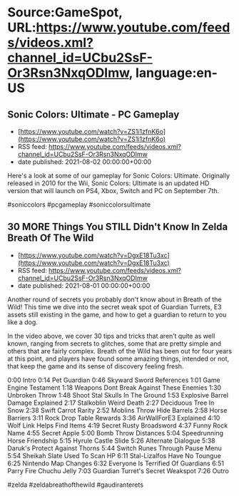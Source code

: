 # Source:GameSpot, URL:https://www.youtube.com/feeds/videos.xml?channel_id=UCbu2SsF-Or3Rsn3NxqODImw, language:en-US

## Sonic Colors: Ultimate - PC Gameplay
 - [https://www.youtube.com/watch?v=ZS1i1zfnK6o](https://www.youtube.com/watch?v=ZS1i1zfnK6o)
 - RSS feed: https://www.youtube.com/feeds/videos.xml?channel_id=UCbu2SsF-Or3Rsn3NxqODImw
 - date published: 2021-08-02 00:00:00+00:00

Here's a look at some of our gameplay for Sonic Colors: Ultimate. Originally released in 2010 for the Wii, Sonic Colors: Ultimate is an updated HD version that will launch on PS4, Xbox, Switch and PC on September 7th.

#soniccolors #pcgameplay #soniccolorsultimate

## 30 MORE Things You STILL Didn't Know In Zelda Breath Of The Wild
 - [https://www.youtube.com/watch?v=DgxE18Tu3xc](https://www.youtube.com/watch?v=DgxE18Tu3xc)
 - RSS feed: https://www.youtube.com/feeds/videos.xml?channel_id=UCbu2SsF-Or3Rsn3NxqODImw
 - date published: 2021-08-01 00:00:00+00:00

Another round of secrets you probably don't know about in Breath of the Wild! This time we dive into the secret weak spot of Guardian Turrets, E3 assets still existing in the game, and how to get a guardian to return to you like a dog.

In the video above, we cover 30 tips and tricks that aren’t quite as well known, ranging from secrets to glitches, some that are pretty simple and others that are fairly complex. Breath of the Wild has been out for four years at this point, and players have found some amazing things, intended or not, that keep the game and its sense of discovery feeling fresh.

0:00 Intro
0:14 Pet Guardian
0:46 Skyward Sword References
1:01 Game Engine Testament
1:18 Weapons Dont Break Against These Enemies
1:30 Unbroken Throw
1:48 Shoot Stal Skulls In The Ground
1:53 Explosive Barrel Damage Explained
2:17 Stalkoblin Weird Death
2:27 Deciduous Tree In Snow
2:38 Swift Carrot Rarity
2:52 Moblins Throw Hide Barrels
2:58 Horse Barriers
3:11 Rock Drop Table Rewards
3:36 AirWallForE3 Explained
4:10 Wolf Link Helps Find Items
4:19 Secret Rusty Broadsword
4:37 Funny Rock Name
4:55 Secret Apple
5:00 Bomb Throw Distances
5:04 Speedrunning Horse Friendship
5:15 Hyrule Castle Slide
5:26 Alternate Dialogue
5:38 Daruk's Protect Against Thorns
5:44 Switch Runes Through Pause Menu
5:54 Sheikah Slate Used To Scan HP
6:11 Stal-Lizalfos Have No Toungue
6:25 Nintendo Map Changes
6:32 Everyone Is Terrified Of Guardians
6:51 Parry Fire Chuchu Jelly
7:03 Guardian Turret's Secret Weakspot
7:26 Outro

#zelda #zeldabreathofthewild #gaudiranterets

